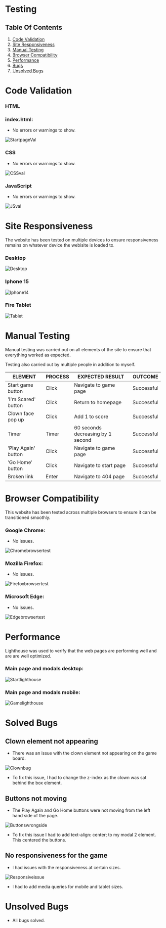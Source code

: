 # Testing

## Table Of Contents

1. [Code Validation](#code-validation)
1. [Site Responsiveness](#site-responsiveness)
1. [Manual Testing](#manual-testing)
1. [Browser Compatibility](#browser-compatibility)
1. [Performance](#performance)
1. [Bugs](#bugs)
1. [Unsolved Bugs](#unsolved-bugs)

# Code Validation

### HTML

### index.html:

- No errors or warnings to show.

![StartpageVal](documentation/htmlval.png)

### CSS

- No errors or warnings to show.

![CSSval](documentation/cssval.png)

### JavaScript

- No errors or warnings to show.

![JSval](documentation/jstest.png)

# Site Responsiveness

The website has been tested on multiple devices to ensure responsiveness remains on whatever device the webisite is loaded to.

### Desktop

![Desktop](documentation/deskview.png)

### Iphone 15

![Iphone14](documentation/mobview.png)

### Fire Tablet

![Tablet](documentation/tabview.png)


# Manual Testing

Manual testing was carried out on all elements of the site to ensure that everything worked as expected.

Testing also carried out by multiple people in addition to myself.

| ELEMENT | PROCESS | EXPECTED RESULT | OUTCOME |
| ------- | ------- | --------------- | ------- |
| Start game button | Click | Navigate to game page | Successful |
| 'I'm Scared' button | Click | Return to homepage | Successful |
| Clown face pop up | Click | Add 1 to score | Successful |
| Timer | Timer | 60 seconds decreasing by 1 second | Successful |
| 'Play Again' button | Click | Navigate to game page | Successful |
| 'Go Home' button | Click | Navigate to start page | Successful |
| Broken link | Enter | Navigate to 404 page | Successful |


# Browser Compatibility

This website has been tested across multiple browsers to ensure it can be transitioned smoothly.

### Google Chrome:

- No issues.

![Chromebrowsertest](documentation/chromeview.png)

### Mozilla Firefox:

- No issues.

![Firefoxbrowsertest](documentation/fireview.png)

### Microsoft Edge:

- No issues.

![Edgebrowsertest](documentation/edgeview.png)



# Performance

Lighthouse was used to verify that the web pages are performing well and are are well optimized.

### Main page and modals desktop:

![Startlighthouse](documentation/desklighthouse.png)

### Main page and modals mobile:

![Gamelighthouse](documentation/moblighthouse.png)

# Solved Bugs

## Clown element not appearing

- There was an issue with the clown element not appearing on the game board.

![Clownbug](documentation/noclown.png)

- To fix this issue, I had to change the z-index as the clown was sat behind the box element.

## Buttons not moving

- The Play Again and Go Home buttons were not moving from the left hand side of the page.

![Buttonswrongside](documentation/buttonissue.png)

- To fix this issue I had to add text-align: center; to my modal 2 element. This centered the buttons.

## No responsiveness for the game

- I had issues with the responsiveness at certain sizes.

![Responsiveissue](documentation/mediaquery.png)

- I had to add media queries for mobile and tablet sizes.

# Unsolved Bugs

- All bugs solved.